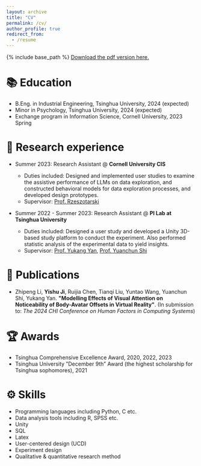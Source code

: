 ```yaml
---
layout: archive
title: "CV"
permalink: /cv/
author_profile: true
redirect_from:
  - /resume
---
```


{% include base_path %}
[Download the pdf version here.](https://yishu-ji.github.io/files/CV_YishuJi.pdf)

📚 Education
======
* B.Eng. in Industrial Engineering, Tsinghua University, 2024 (expected)
* Minor in Psychology, Tsinghua University, 2024 (expected)
* Exchange program in Information Science, Cornell University, 2023 Spring

🧐 Research experience
======
* Summer 2023: Research Assistant @ **Cornell University CIS**
  * Duties included: Designed and implemented user studies to examine the assistive performance of LLMs on data exploration, and constructed behavioral models for data exploration processes, and developed design prototypes.
  * Supervisor: [Prof. Rzeszotarski](jeffrz.com)

* Summer 2022 - Summer 2023: Research Assistant @ **PI Lab at Tsinghua University**
  * Duties included: Designed a user study and developed a Unity 3D-based study platform to conduct the experiment. Also performed statistic analysis of the experimental data to yield insights.
  * Supervisor: [Prof. Yukang Yan](https://yukangyan.info/), [Prof. Yuanchun Shi](https://www.cs.tsinghua.edu.cn/csen/info/1180/4037.htm)

📑 Publications
======
* Zhipeng Li, **Yishu Ji**, Ruijia Chen, Tianqi Liu, Yuntao Wang, Yuanchun Shi, Yukang Yan. **"Modelling Effects of Visual Attention on Noticeability of Body-Avatar Offsets in Virtual Reality"**. (In submission to: *The 2024 CHI Conference on Human Factors in Computing Systems*)

🏆 Awards
======
* Tsinghua Comprehensive Excellence Award, 2020, 2022, 2023
* Tsinghua University ”December 9th” Award (the highest scholarship for Tsinghua sophomores), 2021

⚙️ Skills
======
* Programming languages including Python, C etc.
* Data analysis tools including R, SPSS etc.
* Unity
* SQL
* Latex
* User-centered design (UCD)
* Experiment design
* Qualitative & quantitative research method
